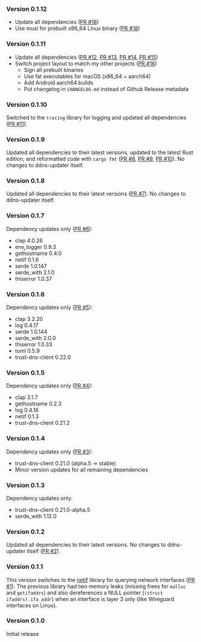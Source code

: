 ### Version 0.1.12

* Update all dependencies ([PR #18])
* Use musl for prebuilt x86_64 Linux binary ([PR #18])

### Version 0.1.11

* Update all dependencies ([PR #12], [PR #13], [PR #14], [PR #15])
* Switch project layout to match my other projects ([PR #16])
    * Sign all prebuilt binaries
    * Use fat executables for macOS (x86_64 + aarch64)
    * Add Android aarch64 builds
    * Put changelog in `CHANGELOG.md` instead of Github Release metadata

### Version 0.1.10

Switched to the `tracing` library for logging and updated all dependencies ([PR #11]).

### Version 0.1.9

Updated all dependencies to their latest versions, updated to the latest Rust edition, and reformatted code with `cargo fmt` ([PR #8], [PR #9], [PR #10]). No changes to ddns-updater itself.

### Version 0.1.8

Updated all dependencies to their latest versions ([PR #7]). No changes to ddns-updater itself.

### Version 0.1.7

Dependency updates only ([PR #6]):

* clap 4.0.26
* env_logger 0.9.3
* gethostname 0.4.0
* netif 0.1.6
* serde 1.0.147
* serde_with 2.1.0
* thiserror 1.0.37

### Version 0.1.6

Dependency updates only ([PR #5]):

* clap 3.2.20
* log 0.4.17
* serde 1.0.144
* serde_with 2.0.0
* thiserror 1.0.33
* toml 0.5.9
* trust-dns-client 0.22.0

### Version 0.1.5

Dependency updates only ([PR #4]):

* clap 3.1.7
* gethostname 0.2.3
* log 0.4.16
* netif 0.1.3
* trust-dns-client 0.21.2

### Version 0.1.4

Dependency updates only ([PR #3]):

* trust-dns-client 0.21.0 (alpha.5 -> stable)
* Minor version updates for all remaining dependencies

### Version 0.1.3

Dependency updates only:

* trust-dns-client 0.21.0-alpha.5
* serde_with 1.12.0

### Version 0.1.2

Updated all dependencies to their latest versions. No changes to ddns-updater itself ([PR #2]).

### Version 0.1.1

This version switches to the [netif](https://github.com/bnoordhuis/netif) library for querying network interfaces ([PR #1]). The previous library had two memory leaks (missing frees for `malloc` and `getifaddrs`) and also dereferences a NULL pointer (`(struct ifaddrs).ifa_addr`) when an interface is layer 3 only (like Wireguard interfaces on Linux).

### Version 0.1.0

Initial release

[PR #1]: https://github.com/chenxiaolong/ddns-updater/pull/1
[PR #2]: https://github.com/chenxiaolong/ddns-updater/pull/2
[PR #3]: https://github.com/chenxiaolong/ddns-updater/pull/3
[PR #4]: https://github.com/chenxiaolong/ddns-updater/pull/4
[PR #5]: https://github.com/chenxiaolong/ddns-updater/pull/5
[PR #6]: https://github.com/chenxiaolong/ddns-updater/pull/6
[PR #7]: https://github.com/chenxiaolong/ddns-updater/pull/7
[PR #8]: https://github.com/chenxiaolong/ddns-updater/pull/8
[PR #9]: https://github.com/chenxiaolong/ddns-updater/pull/9
[PR #10]: https://github.com/chenxiaolong/ddns-updater/pull/10
[PR #11]: https://github.com/chenxiaolong/ddns-updater/pull/11
[PR #12]: https://github.com/chenxiaolong/ddns-updater/pull/12
[PR #13]: https://github.com/chenxiaolong/ddns-updater/pull/13
[PR #14]: https://github.com/chenxiaolong/ddns-updater/pull/14
[PR #15]: https://github.com/chenxiaolong/ddns-updater/pull/15
[PR #16]: https://github.com/chenxiaolong/ddns-updater/pull/16
[PR #18]: https://github.com/chenxiaolong/ddns-updater/pull/18
